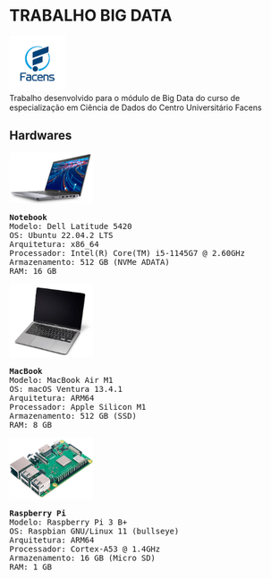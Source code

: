 # TRABALHO BIG DATA
<img src="images/facens-logo.png" width="100"><br>
Trabalho desenvolvido para o módulo de Big Data do curso de especialização em Ciência de Dados do Centro Universitário Facens

## Hardwares
<img src="images/hardwares/dell-latitude-5420.png" width="150"><br>
<pre>
<b>Notebook</b>
Modelo: Dell Latitude 5420
OS: Ubuntu 22.04.2 LTS
Arquitetura: x86_64
Processador: Intel(R) Core(TM) i5-1145G7 @ 2.60GHz
Armazenamento: 512 GB (NVMe ADATA)
RAM: 16 GB
</pre>
<img src="images/hardwares/macbook-air-m1.png" width="150"><br>
<pre>
<b>MacBook</b>
Modelo: MacBook Air M1
OS: macOS Ventura 13.4.1
Arquitetura: ARM64
Processador: Apple Silicon M1
Armazenamento: 512 GB (SSD)
RAM: 8 GB
</pre>
<img src="images/hardwares/raspberry-pi-3.png" width="150"><br>
<pre>
<b>Raspberry Pi</b>
Modelo: Raspberry Pi 3 B+
OS: Raspbian GNU/Linux 11 (bullseye)
Arquitetura: ARM64
Processador: Cortex-A53 @ 1.4GHz
Armazenamento: 16 GB (Micro SD)
RAM: 1 GB
</pre>

